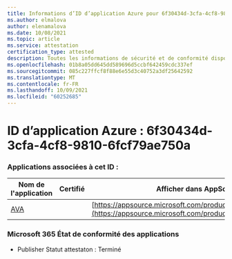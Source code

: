 ```yaml
---
title: Informations d’ID d’application Azure pour 6f30434d-3cfa-4cf8-9810-6fcf79ae750a
ms.author: elmalova
author: elenamalova
ms.date: 10/08/2021
ms.topic: article
ms.service: attestation
certification_type: attested
description: Toutes les informations de sécurité et de conformité disponibles pour 6f30434d-3cfa-4cf8-9810-6fcf79ae750a.
ms.openlocfilehash: 01b8a05dd645dd589696d5ccbf642459cdc337ef
ms.sourcegitcommit: 085c227ffcf8f88e6e55d3c40752a3df25642592
ms.translationtype: MT
ms.contentlocale: fr-FR
ms.lasthandoff: 10/09/2021
ms.locfileid: "60252685"
---
```

# <a name="azure-app-id-6f30434d-3cfa-4cf8-9810-6fcf79ae750a"></a>ID d’application Azure : 6f30434d-3cfa-4cf8-9810-6fcf79ae750a


### <a name="apps-associated-with-this-id"></a>Applications associées à cet ID :
| **Nom de l'application** | **Certifié** | **Afficher dans AppSource** |
|--------------|---------------|-----------------------|
| [AVA](https://docs.microsoft.com/microsoft-365-app-certification/forward/WA104381883) |  | [https://appsource.microsoft.com/product/office/WA104381883](https://appsource.microsoft.com/product/office/WA104381883) |

### <a name="microsoft-365-app-compliance-status"></a>Microsoft 365 État de conformité des applications
- Publisher Statut attestaton : Terminé
